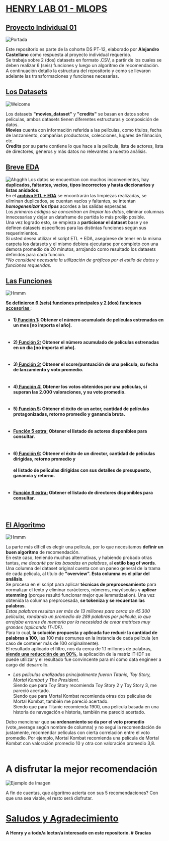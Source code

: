 # <u> HENRY LAB 01 - MLOPS </u>
## <u> Proyecto Individual 01 </u>
![Portada](src/portada.gif)

Este repositorio es parte de la cohorte DS PT-12, elaborado por **Alejandro Castellano** como respuesta al proyecto individual requerido. <br>
Se trabaja sobre 2 (dos) datasets en formato .CSV, a partir de los cuales se deben realizar 6 (seis) funciones y luego un algoritmo de recomendación.<br>
A continuación detallo la estructura del repositorio y como se llevaron adelante las transformaciones y funciones necesarias.<br>

## <u>Los Datasets</u>
![Welcome](src/premios.jpg)

Los datasets **"movies_dataset"** y **"credits"** se basan en datos sobre películas, ambos datasets tienen diferentes estructuras y composición de datos.<br> 
**Movies** cuenta con información referida a las películas, como títulos, fecha de lanzamiento, compañias productoras, colecciones, lugares de filmación, etc.<br>
**Credits** por su parte contiene lo que hace a la película, lista de actores, lista de directores, géneros y más datos no relevantes a nuestro análisis.<br>

## <u>Breve EDA</u>
![Ahgghh](src/pareja4.jpg)
Los datos se encuentran con muchos inconvenientes, hay **duplicados, faltantes, vacíos, tipos incorrectos y hasta diccionarios y listas anidados**.<br>
En el <u>**archivo ETL + EDA**</u> se encontrarán las limpiezas realizadas, se eliminan duplicados, se cuentan vacíos y faltantes, se intentan ***homogenenizar los tipos*** acordes a las salidas esperadas.<br>
Los *primeros códigos se concentran en limpiar los datos*, eliminar columnas innecesarias y dejar un dataframe de partida lo más prolijo posible.<br>
Una vez logrado esto, se empieza a **particionar el dataset** base y se definen datasets específicos para las distintas funciones según sus requerimientos.<br>
Si usted desea utilizar el script ETL + EDA, asegúrese de tener en la misma carpeta los datasets y el mismo debiera ejecutarse por completo con una demora promedio de 20 minutos, arrojando como resultado los datasets definidos para cada función. <br>
**No consideré necesaria la utilización de gráficos por el estilo de datos y funciones requeridas.* <br>

## <u>Las Funciones</u>
![Hmmm](src/pensar.png)

**<u> Se definieron 6 (seis) funciones principales y 2 (dos) funciones accesorias </u>** :

* #### 1)<u> **Función 1:</u> Obtener el número acumulado de películas estrenadas en un mes [no importa el año].** <br><br>
* #### 2)<u> **Función 2:</u> Obtener el número acumulado de películas estrenadas en un día [no importa el año].**<br><br>
* #### 3)<u> **Función 3:</u> Obtener el score/puntuación de una película, su fecha de lanzamiento y voto promedio.**<br><br>
* #### 4)<u> **Función 4:</u> Obtener los votos obtenidos por una películas, si superan las 2.000 valoraciones, y su voto promedio.**<br><br>
* #### 5)<u> **Función 5:</u> Obtener el éxito de un actor, cantidad de películas protagonizadas, retorno promedio y ganancia bruta.**<br><br>
* #### <u> **Función 5 extra:</u> Obtener el listado de actores disponibles para consultar.**<br><br>
* #### 6)<u> **Función 6:</u> Obtener el éxito de un director, cantidad de películas dirigidas, retorno promedio y**
  #### **el listado de películas dirigidas con sus detalles de presupuesto, ganancia y retorno.**<br><br>
* #### <u> **Función 6 extra:</u> Obtener el listado de directores disponibles para consultar.**<br>
<br>

## <u>El Algoritmo</u>
![Hmmm](src/what.png)

La parte más díficil es elegir una película, por lo que necesitamos **definir un buen algoritmo** de recomendación.<br>
En este caso, teniendo muchas alternativas, y habiendo probado otras tantas, *me decanté por las basadas en palabras*, al **estilo bag of words**.<br>
Una columna del dataset original cuenta con un paneo general de la trama de cada película, al título de **"overview". Esta columna es el pilar del análisis**.<br>
Se procesa en el script para aplicar **técnicas de preprocesamiento** para normalizar el texto y eliminar carácteres, números, mayúsculas y **aplicar stemming** (porque resultó funcionar mejor que lemmatization). Una vez obtenida la columna preprocesada, **se tokeniza y se recuentan las palabras**.<br>
*Estas palabras resultan ser más de 13 millones para cerca de 45.300 películas, rondando un promedio de 289 palabras por película, lo que arrojaba errores de memoria por la necesidad de crear matrices muy grandes (aplicando IT-IDF)*.<br>
Para lo cual, **la solución propuesta y aplicada fue reducir la cantidad de palabras a 100**, las 100 más comunes en la instancia de cada película (en caso de contener más de 100 originalmente).<br>
El resultado aplicado el filtro, nos da cerca de 1.1 millones de palabras, **<u>siendo una reducción de un 90%</u>**, la aplicación de la matriz IT-IDF se puede utilizar y el resultado fue convincente para mí como data engineer a cargo del desarrollo.<br>
* *Las películas analizadas principalmente fueron Titanic, Toy Story, Mortal Kombat y The President*.<br>
Siendo que para Toy Story recomienda Toy Story 2 y Toy Story 3, me pareció acertado.<br>
Siendo que para Mortal Kombat recomienda otras dos películas de Mortal Kombat, también me pareció acertado.<br>
Siendo que para Titanic recomienda 1900, una película basada en una historia de navegación e historia, también me pareció acertado.<br>

Debo mencionar que **su ordenamiento se da por el voto promedio** (vote_average según nombre de columna) y no seguí la recomendación de justamente, recomendar películas con cierta correlación entre el voto promedio. Por ejemplo, Mortal Kombat recomienda una película de Mortal Kombat con valoración promedio 10 y otra con valoración promedio 3,8.<br>
<br>

# A disfrutar la mejor recomendación
![Ejemplo de Imagen](src/publico3.jpg)

A fin de cuentas, que algoritmo acierta con sus 5 recomendaciones? Con que una sea viable, el resto será disfrutar.

# <u> Saludos y Agradecimiento</u>
#### **A Henry y a todo/a lector/a interesado en este repositorio**. # Gracias

